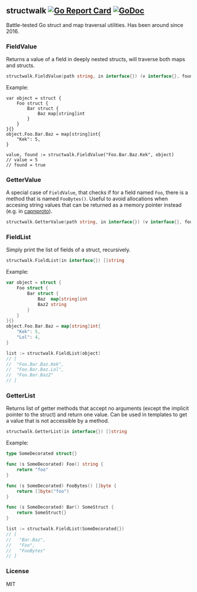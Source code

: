 ## structwalk [![Go Report Card](https://goreportcard.com/badge/github.com/xlab/structwalk)](https://goreportcard.com/report/github.com/xlab/structwalk) [![GoDoc](https://godoc.org/github.com/xlab/structwalk?status.svg)](https://godoc.org/github.com/xlab/structwalk)

Battle-tested Go struct and map traversal utilities. Has been around since 2016.

### FieldValue

Returns a value of a field in deeply nested structs, will traverse both maps and structs.

```go
structwalk.FieldValue(path string, in interface{}) (v interface{}, found bool)
```

Example:

```golang
var object = struct {
    Foo struct {
        Bar struct {
            Baz map[string]int
        }
    }
}{}
object.Foo.Bar.Baz = map[string]int{
    "Kek": 5,
}

value, found := structwalk.FieldValue("Foo.Bar.Baz.Kek", object)
// value = 5
// found = true
```

### GetterValue

A special case of `FieldValue`, that checks if for a field named `Foo`,
there is a method that is named `FooBytes()`. Useful to avoid allocations when accesing
string values that can be returned as a memory pointer instead (e.g. in 
[capnproto](https://github.com/glycerine/go-capnproto)).

```go
structwalk.GetterValue(path string, in interface{}) (v interface{}, found bool) 
```

### FieldList

Simply print the list of fields of a struct, recursively.

```go
structwalk.FieldList(in interface{}) []string
```

Example:

```go
var object = struct {
    Foo struct {
        Bar struct {
            Baz  map[string]int
            Baz2 string
        }
    }
}{}
object.Foo.Bar.Baz = map[string]int{
    "Kek": 5,
    "Lol": 4,
}

list := structwalk.FieldList(object)
// [
//  "Foo.Bar.Baz.Kek",
//  "Foo.Bar.Baz.Lol",
//  "Foo.Bar.Baz2"
// ]
```

### GetterList

Returns list of getter methods that accept no arguments (except the implicit pointer to the struct) and return one value. Can be used in templates to get a value that is not accessible by a method.

```go
structwalk.GetterList(in interface{}) []string
```

Example:

```go
type SomeDecorated struct{}

func (s SomeDecorated) Foo() string {
    return "foo"
}

func (s SomeDecorated) FooBytes() []byte {
    return []byte("foo")
}

func (s SomeDecorated) Bar() SomeStruct {
    return SomeStruct{}
}

list := structwalk.FieldList(SomeDecorated{})
// [
//   "Bar.Baz",
//   "Foo",
//   "FooBytes"
// ]
```

### License

MIT
